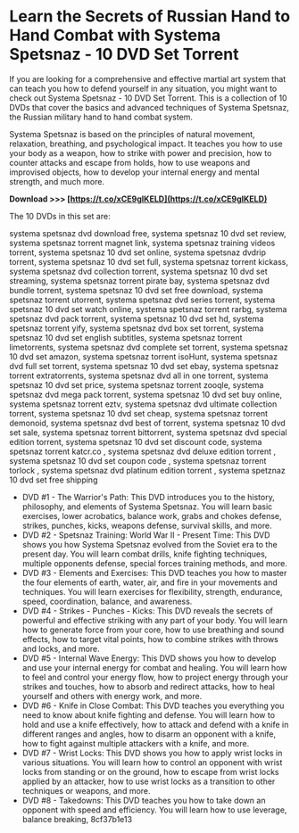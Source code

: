 # Learn the Secrets of Russian Hand to Hand Combat with Systema Spetsnaz - 10 DVD Set Torrent
 
If you are looking for a comprehensive and effective martial art system that can teach you how to defend yourself in any situation, you might want to check out Systema Spetsnaz - 10 DVD Set Torrent. This is a collection of 10 DVDs that cover the basics and advanced techniques of Systema Spetsnaz, the Russian military hand to hand combat system.
 
Systema Spetsnaz is based on the principles of natural movement, relaxation, breathing, and psychological impact. It teaches you how to use your body as a weapon, how to strike with power and precision, how to counter attacks and escape from holds, how to use weapons and improvised objects, how to develop your internal energy and mental strength, and much more.
 
**Download &gt;&gt;&gt; [https://t.co/xCE9glKELD](https://t.co/xCE9glKELD)**


 
The 10 DVDs in this set are:
 
systema spetsnaz dvd download free,  systema spetsnaz 10 dvd set review,  systema spetsnaz torrent magnet link,  systema spetsnaz training videos torrent,  systema spetsnaz 10 dvd set online,  systema spetsnaz dvdrip torrent,  systema spetsnaz 10 dvd set full,  systema spetsnaz torrent kickass,  systema spetsnaz dvd collection torrent,  systema spetsnaz 10 dvd set streaming,  systema spetsnaz torrent pirate bay,  systema spetsnaz dvd bundle torrent,  systema spetsnaz 10 dvd set free download,  systema spetsnaz torrent utorrent,  systema spetsnaz dvd series torrent,  systema spetsnaz 10 dvd set watch online,  systema spetsnaz torrent rarbg,  systema spetsnaz dvd pack torrent,  systema spetsnaz 10 dvd set hd,  systema spetsnaz torrent yify,  systema spetsnaz dvd box set torrent,  systema spetsnaz 10 dvd set english subtitles,  systema spetsnaz torrent limetorrents,  systema spetsnaz dvd complete set torrent,  systema spetsnaz 10 dvd set amazon,  systema spetsnaz torrent isoHunt,  systema spetsnaz dvd full set torrent,  systema spetsnaz 10 dvd set ebay,  systema spetsnaz torrent extratorrents,  systema spetsnaz dvd all in one torrent,  systema spetsnaz 10 dvd set price,  systema spetsnaz torrent zooqle,  systema spetsnaz dvd mega pack torrent,  systema spetsnaz 10 dvd set buy online,  systema spetsnaz torrent eztv,  systema spetsnaz dvd ultimate collection torrent,  systema spetsnaz 10 dvd set cheap,  systema spetsnaz torrent demonoid,  systema spetsnaz dvd best of torrent,  systema spetsnaz 10 dvd set sale,  systema spetsnaz torrent bittorrent,  systema spetsnaz dvd special edition torrent,  systema spetsnaz 10 dvd set discount code,  systema spetsnaz torrent katcr.co ,  systema spetsnaz dvd deluxe edition torrent ,  systema spetsnaz 10 dvd set coupon code ,  systema spetsnaz torrent torlock ,  systema spetsnaz dvd platinum edition torrent ,  systema spetznaz 10 dvd set free shipping
 
- DVD #1 - The Warrior's Path: This DVD introduces you to the history, philosophy, and elements of Systema Spetsnaz. You will learn basic exercises, lower acrobatics, balance work, grabs and chokes defense, strikes, punches, kicks, weapons defense, survival skills, and more.
- DVD #2 - Spetsnaz Training: World War II - Present Time: This DVD shows you how Systema Spetsnaz evolved from the Soviet era to the present day. You will learn combat drills, knife fighting techniques, multiple opponents defense, special forces training methods, and more.
- DVD #3 - Elements and Exercises: This DVD teaches you how to master the four elements of earth, water, air, and fire in your movements and techniques. You will learn exercises for flexibility, strength, endurance, speed, coordination, balance, and awareness.
- DVD #4 - Strikes - Punches - Kicks: This DVD reveals the secrets of powerful and effective striking with any part of your body. You will learn how to generate force from your core, how to use breathing and sound effects, how to target vital points, how to combine strikes with throws and locks, and more.
- DVD #5 - Internal Wave Energy: This DVD shows you how to develop and use your internal energy for combat and healing. You will learn how to feel and control your energy flow, how to project energy through your strikes and touches, how to absorb and redirect attacks, how to heal yourself and others with energy work, and more.
- DVD #6 - Knife in Close Combat: This DVD teaches you everything you need to know about knife fighting and defense. You will learn how to hold and use a knife effectively, how to attack and defend with a knife in different ranges and angles, how to disarm an opponent with a knife, how to fight against multiple attackers with a knife, and more.
- DVD #7 - Wrist Locks: This DVD shows you how to apply wrist locks in various situations. You will learn how to control an opponent with wrist locks from standing or on the ground, how to escape from wrist locks applied by an attacker, how to use wrist locks as a transition to other techniques or weapons, and more.
- DVD #8 - Takedowns: This DVD teaches you how to take down an opponent with speed and efficiency. You will learn how to use leverage, balance breaking, 8cf37b1e13


